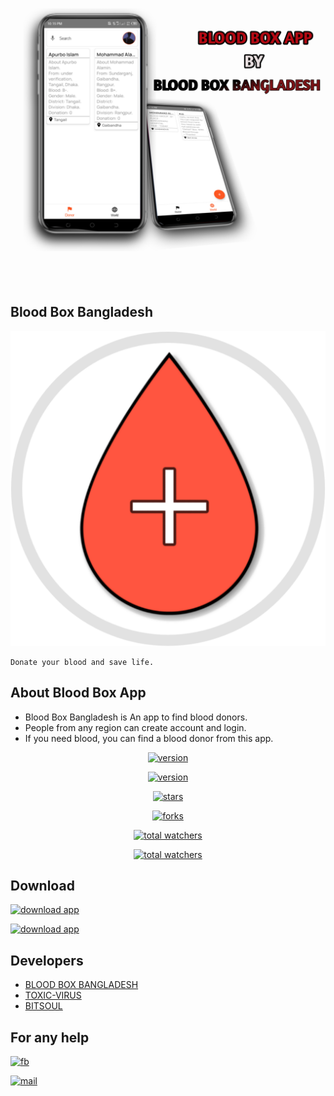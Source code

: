 <img src=".assets/demo.png" alt="Demo">
<h2>Blood Box Bangladesh</h2>
<img src=".assets/logo.png" alt="logo">

````
Donate your blood and save life.
````
## About Blood Box App
  * Blood Box Bangladesh is An app to find blood donors.
  * People from any region can create account and login.
  * If you need blood, you can find a blood donor from this app.
  
<p align="center"><a href="https://www.github.com/ITZAKX21"><img src="https://img.shields.io/github/followers/itzakx21?logo=GITHUB&style=for-the-badge" alt="version" ></a></p>
 

<p align="center"><a href="https://www.github.com/ITZAKX21/blood-box"><img src="https://img.shields.io/badge/Version-v1.0-dark?style=for-the-badge" alt="version" ></a></p>
 
<p align="center"><a href="https://www.github.com/ITZAKX21/blood-box"><img src="https://img.shields.io/github/stars/itzakx21/blood-box?logo=GITHUB&style=for-the-badge" alt="stars" ></a></p>
 
<p align="center"><a href="https://github.com/ITZAKX21/blood-box/fork"><img src="https://img.shields.io/github/forks/itzakx21/blood-box?logo=GITHUB&style=for-the-badge" alt="forks" ></a></p>
 
<P align="center"><a href="https://www.github.com/ITZAKX21/blood-box"><img src="https://img.shields.io/github/watchers/itzakx21/blood-box?color=red&logo=github&style=for-the-badge" alt="total watchers" ></a></p>

<P align="center"><a href="https://github.com/ITZAKX21/blood-box/blob/main/LICENSE"><img src="https://img.shields.io/github/license/itzakx21/blood-box?logo=license&style=for-the-badge" alt="total watchers" ></a></p>

## Download
<a href="https://www.github.com/ITZAKX21/blood-box"><img src="https://img.shields.io/badge/DOWNLOAD-BLOOD BOX V1.0-dark?style=for-the-badge" alt="download app" ></a>

<a href="https://www.github.com/ITZAKX21/blood-box"><img src="https://img.shields.io/badge/DOWNLOAD-EMERGENCY BLOOD BOX V.10-dark?style=for-the-badge" alt="download app" ></a>

## Developers
  * <a href="https://www.facebook.com/blood.box.bd">BLOOD BOX BANGLADESH</a>
  * <a href="https://www.facebook.com/toxicvirus21">TOXIC-VIRUS</a><br>
  * <a href="https://www.facebook.com/bitsoulapp/">BITSOUL</a><br>
  

## For any help
  <a href="https://www.facebook.com/blood.box.bd"><img src="https://img.shields.io/badge/Facebook-1877F2?style=for-the-badge&logo=facebook&logoColor=white" alt="fb" ></a>

<a href="mailto: bloodboxbangladesh@gmail.com"><img src="https://img.shields.io/badge/Gmail-D14836?style=for-the-badge&logo=gmail&logoColor=white" alt="mail" ></a>
